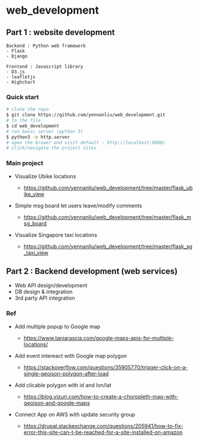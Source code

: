 # web_development

## Part 1 : website development 
```
Backend : Python web framework 
- Flask
- Django

Frontend : Javascript library
- D3.js
- leafletjs
- Highchart
```

### Quick start
```bash
# clone the repo
$ git clone https://github.com/yennanliu/web_development.git
# to the file
$ cd web_development
# run basic server (python 3)
$ python3 -m http.server
# open the brower and visit default : http://localhost:8000/
# click/nevigate the project sites
```

### Main project 

- Visualize Ubike locations 
	- https://github.com/yennanliu/web_development/tree/master/flask_ubike_view

- Simple msg board let users leave/modify comments 
	- https://github.com/yennanliu/web_development/tree/master/flask_msg_board

- Visualize Singapore taxi locations 
	- https://github.com/yennanliu/web_development/tree/master/flask_sg_taxi_view

## Part 2 : Backend development (web services)
- Web API design/development 
- DB design & integration 
- 3rd party API integration

### Ref 

- Add multiple popup to Google map 
	- https://www.taniarascia.com/google-maps-apis-for-multiple-locations/

- Add event intereact with Google map polygon 
	- https://stackoverflow.com/questions/35905770/trigger-click-on-a-single-geojson-polygon-after-load

- Add clicable polygon with id and lon/lat 
	- https://blog.vizuri.com/how-to-create-a-choropleth-map-with-geojson-and-google-maps

- Connect App on AWS with update security group 
 	- https://drupal.stackexchange.com/questions/205941/how-to-fix-error-this-site-can-t-be-reached-for-a-site-installed-on-amazon

